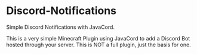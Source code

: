 # Discord-Notifications
Simple Discord Notifications with JavaCord.


This is a very simple Minecraft Plugin using JavaCord to add a Discord Bot hosted through your server. This is NOT a full plugin, just the basis for one.
